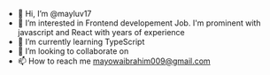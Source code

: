 - 👋 Hi, I’m @mayluv17
- 👀 I’m interested in Frontend developement Job. I'm prominent with javascript and React with years of experience
- 🌱 I’m currently learning TypeScript
- 💞️ I’m looking to collaborate on 
- 📫 How to reach me mayowaibrahim009@gmail.com

<!---
mayluv17/mayluv17 is a ✨ special ✨ repository because its `README.md` (this file) appears on your GitHub profile.
You can click the Preview link to take a look at your changes.
--->
